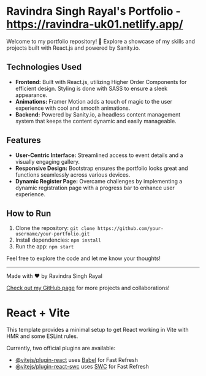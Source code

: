 # Ravindra Singh Rayal's Portfolio - https://ravindra-uk01.netlify.app/

Welcome to my portfolio repository! 🚀 Explore a showcase of my skills and projects built with React.js and powered by Sanity.io.

## Technologies Used

- **Frontend:** Built with React.js, utilizing Higher Order Components for efficient design. Styling is done with SASS to ensure a sleek appearance.
- **Animations:** Framer Motion adds a touch of magic to the user experience with cool and smooth animations.
- **Backend:** Powered by Sanity.io, a headless content management system that keeps the content dynamic and easily manageable.

## Features

- **User-Centric Interface:** Streamlined access to event details and a visually engaging gallery.
- **Responsive Design:** Bootstrap ensures the portfolio looks great and functions seamlessly across various devices.
- **Dynamic Register Page:** Overcame challenges by implementing a dynamic registration page with a progress bar to enhance user experience.

## How to Run

1. Clone the repository: `git clone https://github.com/your-username/your-portfolio.git`
2. Install dependencies: `npm install`
3. Run the app: `npm start`

Feel free to explore the code and let me know your thoughts!

---

Made with ❤️ by Ravindra Singh Rayal

[Check out my GitHub page](https://github.com/Ravindra-uk01) for more projects and collaborations!

# React + Vite

This template provides a minimal setup to get React working in Vite with HMR and some ESLint rules.

Currently, two official plugins are available:

- [@vitejs/plugin-react](https://github.com/vitejs/vite-plugin-react/blob/main/packages/plugin-react/README.md) uses [Babel](https://babeljs.io/) for Fast Refresh
- [@vitejs/plugin-react-swc](https://github.com/vitejs/vite-plugin-react-swc) uses [SWC](https://swc.rs/) for Fast Refresh
